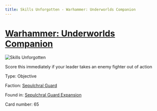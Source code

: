 ```yaml
---
title: Skills Unforgotten - Warhammer: Underworlds Companion
---
```


# [Warhammer: Underworlds Companion](https://guidokessels.github.io/wh-underworlds)

  

![Skills Unforgotten](https://warhammerunderworlds.com/wp-content/uploads/sites/6/2017/12/065_ENG-Skills-Unforgotten.png)

Score this immediately if your leader takes an enemy fighter out of action

Type: Objective

Faction: [Sepulchral Guard](https://guidokessels.github.io/wh-underworlds/factions/sepulchral-guard)

Found in: [Sepulchral Guard Expansion](https://guidokessels.github.io/wh-underworlds/locations/sepulchral-guard-expansion)

Card number: 65
